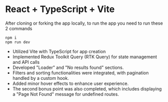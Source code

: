 # React + TypeScript + Vite

After cloning or forking the app locally, to run the app you need to run these 2 commands

```
npm i
npm run dev
```

- Utilized Vite with TypeScript for app creation
- Implemented Redux Toolkit Query (RTK Query) for state management and API calls
- Developed "Loader" and "No results found" sections.
- Filters and sorting functionalities were integrated, with pagination handled by a custom hook.
- Added minor hover effects to enhance user experience.
- The second bonus point was also completed, which includes displaying a "Page Not Found" message for undefined routes.